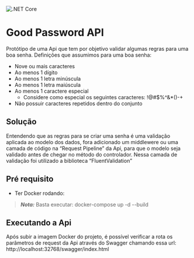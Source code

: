 ![.NET Core](https://github.com/joedersantos/PrototipoAutFidelidade/workflows/.NET%20Core/badge.svg)

# Good Password API
Protótipo de uma Api que tem por objetivo validar algumas regras para uma boa senha. 
Definições que assumimos para uma boa senha:
- Nove ou mais caracteres
- Ao menos 1 dígito
- Ao menos 1 letra minúscula
- Ao menos 1 letra maiúscula
- Ao menos 1 caractere especial
  - Considere como especial os seguintes caracteres: !@#$%^&*()-+
- Não possuir caracteres repetidos dentro do conjunto

## Solução
Entendendo que as regras para se criar uma senha é uma validação aplicada ao modelo dos dados, fora adicionado um middlewere ou uma camada de código na “Request Pipeline” da Api, para que o modelo seja validado antes de chegar no método do controlador.
Nessa camada de validação foi utilizado a biblioteca “FluentValidation” 

## Pré requisito
- Ter Docker rodando:
> **_Nota:_** Basta executar: docker-compose up -d --build

## Executando a Api
Após subir a imagem Docker do projeto, é possível verificar a rota os parâmetros de request da Api através do Swagger chamando essa url: 
http://localhost:32768/swagger/index.html

